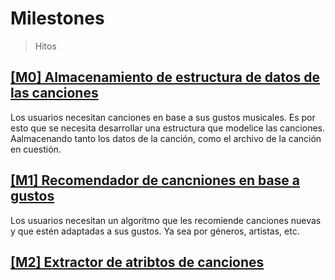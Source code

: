 # Milestones
> Hitos

## [[M0] Almacenamiento de estructura de datos de las canciones](https://github.com/Carlos-SE/App-Chores/milestone/1)
Los usuarios necesitan canciones en base a sus gustos musicales. Es por esto que se necesita desarrollar una estructura que modelice las canciones. Aalmacenando tanto los datos de la canción, como el archivo de la canción en cuestión.

## [[M1] Recomendador de cancniones en base a gustos](https://github.com/Carlos-SE/App-Chores/milestone/2)
Los usuarios necesitan un algoritmo que les recomiende canciones nuevas y que estén adaptadas a sus gustos. Ya sea por géneros, artistas, etc.

## [[M2] Extractor de atribtos de canciones](https://github.com/Carlos-SE/App-Chores/milestone/3)
